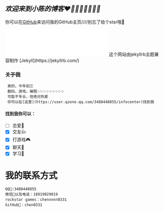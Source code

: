 ## ***欢迎来到小陈的博客❤🤍🖤🤎💜💚💛💛***

你可以在[GitHub](https://github.com/chen0331/)来访问我的GitHub主页////别忘了给个star哦🙌
<iframe frameborder="no" border="0" marginwidth="0" marginheight="0" width=330 height=86 src="//music.163.com/outchain/player?type=2&id=1389016152&auto=1&height=66"></iframe>
这个网站由jekyllrb主题兼容制作 [Jekyll](https://jekyllrb.com/) 

### ~~关于我~~

```
 男的，今年初三
 数码，游戏，编程✨✨✨✨✨✨✨✨✨
 可能不专业，但绝对热爱
 你可以在[这里](https://user.qzone.qq.com/3488440855/infocenter)找到我
```
#### 找到我你可以：
- [ ] 恋爱🙅‍
- [x] 交友👍
- [x] 打游戏🎮
- [x] 聊天🤳
- [x] 学习📕
# 我的联系方式
```
QQ🐧:3488440855
微信📱以及电话：18919029019
rockstar games：chennnnn0331
GitHub👾：chen0331
```
